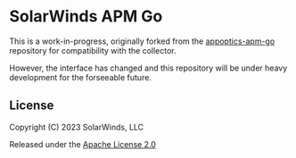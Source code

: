 # SolarWinds APM Go

This is a work-in-progress, originally forked from the
[appoptics-apm-go](https://github.com/appoptics/appoptics-apm-go) repository for
compatibility with the collector.

However, the interface has changed and this repository will be under heavy
development for the forseeable future.

## License

Copyright (C) 2023 SolarWinds, LLC

Released under the [Apache License 2.0](http://www.apache.org/licenses/LICENSE-2.0)
